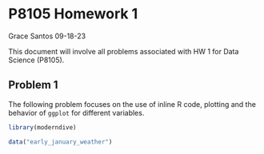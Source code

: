 P8105 Homework 1
================
Grace Santos
09-18-23

This document will involve all problems associated with HW 1 for Data
Science (P8105).

## Problem 1

The following problem focuses on the use of inline R code, plotting and
the behavior of `ggplot` for different variables.

``` r
library(moderndive)

data("early_january_weather")
```
